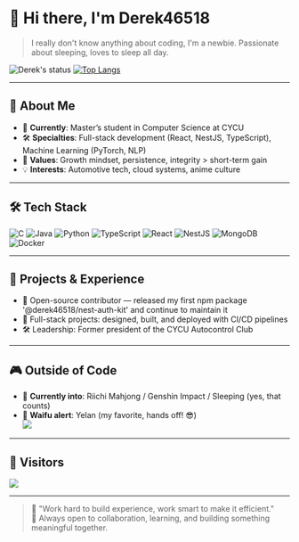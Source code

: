 # 👋 Hi there, I'm Derek46518  

> I really don't know anything about coding, I'm a newbie.
> Passionate about sleeping, loves to sleep all day.

![Derek's status](https://github-readme-stats-m6fi.vercel.app/api?username=Derek46518&show_icons=true&theme=transparent)
[![Top Langs](https://github-readme-stats.vercel.app/api/top-langs/?username=Derek46518&layout=compact)](https://github.com/anuraghazra/github-readme-stats)

---

## 🚀 About Me
- 🌱 **Currently**: Master’s student in Computer Science at CYCU  
- 🛠️ **Specialties**: Full-stack development (React, NestJS, TypeScript), Machine Learning (PyTorch, NLP)  
- 🤝 **Values**: Growth mindset, persistence, integrity > short-term gain  
- 💡 **Interests**: Automotive tech, cloud systems, anime culture  

---

## 🛠️ Tech Stack
![C](https://img.shields.io/badge/-C/C++-00599C?style=flat-square&logo=c)
![Java](https://img.shields.io/badge/-Java-007396?style=flat-square&logo=java)
![Python](https://img.shields.io/badge/-Python-3776AB?style=flat-square&logo=python)
![TypeScript](https://img.shields.io/badge/-TypeScript-3178C6?style=flat-square&logo=typescript)
![React](https://img.shields.io/badge/-React-61DAFB?style=flat-square&logo=react)
![NestJS](https://img.shields.io/badge/-NestJS-E0234E?style=flat-square&logo=nestjs)
![MongoDB](https://img.shields.io/badge/-MongoDB-47A248?style=flat-square&logo=mongodb)
![Docker](https://img.shields.io/badge/-Docker-2496ED?style=flat-square&logo=docker)

---

## 📌 Projects & Experience
- 🚧 Open-source contributor — released my first npm package '@derek46518/nest-auth-kit' and continue to maintain it  
- 📝 Full-stack projects: designed, built, and deployed with CI/CD pipelines  
- 🛠️ Leadership: Former president of the CYCU Autocontrol Club  

---

## 🎮 Outside of Code
- 🎲 **Currently into**: Riichi Mahjong / Genshin Impact / Sleeping (yes, that counts)  
- 💖 **Waifu alert**: Yelan (my favorite, hands off! 😎)  
![](https://media.tenor.com/EbfGJDH6-TAAAAAd/yelan-genshin-impact.gif)

---

## 🌟 Visitors
![](https://komarev.com/ghpvc/?username=Derek46518&color=blueviolet)

---

> 📝 "Work hard to build experience, work smart to make it efficient."  
> 🌱 Always open to collaboration, learning, and building something meaningful together.

